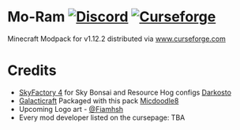 # Mo-Ram [![Discord][discordShield]][discordLink] [![Curseforge][curseShield]][curseLink]

[discordLink]: https://discord.gg/QG9Mv8G
[discordShield]: https://img.shields.io/discord/708789079042424982?logo=Discord&style=plastic
[curseShield]: https://cf.way2muchnoise.eu/382231.svg
[curseLink]: https://www.curseforge.com/minecraft/modpacks/moram

Minecraft Modpack for v1.12.2 distributed via www.curseforge.com

# Credits
 - [SkyFactory 4](https://www.curseforge.com/minecraft/modpacks/skyfactory-4) for Sky Bonsai and Resource Hog configs [Darkosto](https://www.twitch.tv/darkosto)
 - [Galacticraft](https://micdoodle8.com/mods/galacticraft/downloads) Packaged with this pack [Micdoodle8](https://micdoodle8.com/mods/galacticraft)
 - Upcoming Logo art - [@Fiamhsh](https://twitter.com/fiamhsh)
 - Every mod developer listed on the cursepage: TBA
